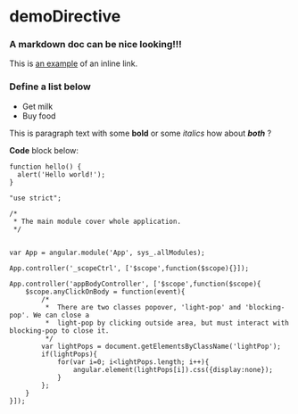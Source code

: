 # demoDirective

### A markdown doc can be nice looking!!!

This is [an example](http://example.com/ "I'm the title") of an inline link.

### Define a list below
    
+ Get milk
+ Buy food

This is paragraph text with some **bold** or some _italics_ how about _**both**_ ?

**Code** block below:
    
    function hello() { 
      alert('Hello world!'); 
    }
    
    "use strict";

	/*
	 * The main module cover whole application.
	 */
	
	
	var App = angular.module('App', sys_.allModules);
	
	App.controller('_scopeCtrl', ['$scope',function($scope){}]);
	
	App.controller('appBodyController', ['$scope',function($scope){
		$scope.anyClickOnBody = function(event){
			/*	
			 *	There are two classes popover, 'light-pop' and 'blocking-pop'. We can close a 
			 *	light-pop by clicking outside area, but must interact with blocking-pop to close it.
			 */
			var lightPops = document.getElementsByClassName('lightPop');
			if(lightPops){
				for(var i=0; i<lightPops.length; i++){
					angular.element(lightPops[i]).css({display:none});
				}
			};
		}
	}]);